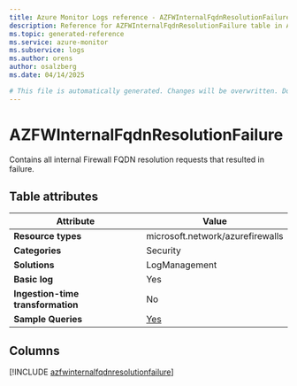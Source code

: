 ```yaml
---
title: Azure Monitor Logs reference - AZFWInternalFqdnResolutionFailure
description: Reference for AZFWInternalFqdnResolutionFailure table in Azure Monitor Logs.
ms.topic: generated-reference
ms.service: azure-monitor
ms.subservice: logs
ms.author: orens
author: osalzberg
ms.date: 04/14/2025

# This file is automatically generated. Changes will be overwritten. Do not change this file directly.
---
```


# AZFWInternalFqdnResolutionFailure

Contains all internal Firewall FQDN resolution requests that resulted in failure.


## Table attributes

|Attribute|Value|
|---|---|
|**Resource types**|microsoft.network/azurefirewalls|
|**Categories**|Security|
|**Solutions**| LogManagement|
|**Basic log**|Yes|
|**Ingestion-time transformation**|No|
|**Sample Queries**|[Yes](/azure/azure-monitor/reference/queries/azfwinternalfqdnresolutionfailure)|



## Columns
  
[!INCLUDE [azfwinternalfqdnresolutionfailure](~/reusable-content/ce-skilling/azure/includes/azure-monitor/reference/tables/azfwinternalfqdnresolutionfailure-include.md)]
